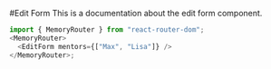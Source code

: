 #Edit Form
This is a documentation about the edit form component.

```js
import { MemoryRouter } from "react-router-dom";
<MemoryRouter>
  <EditForm mentors={["Max", "Lisa"]} />
</MemoryRouter>;
```
